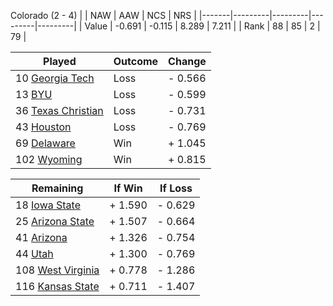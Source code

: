 Colorado (2 - 4)
|       |   NAW   |   AAW   |   NCS   |   NRS   |
|-------|---------|---------|---------|---------|
| Value |  -0.691 |  -0.115 |   8.289 |   7.211 |
| Rank  |      88 |      85 |       2 |      79 |

| Played                    | Outcome    |  Change  |
|---------------------------|------------|----------|
|  10 [Georgia Tech          ](GeorgiaTech.md)| Loss       | -  0.566 |
|  13 [BYU                   ](BYU.md)| Loss       | -  0.599 |
|  36 [Texas Christian       ](TexasChristian.md)| Loss       | -  0.731 |
|  43 [Houston               ](Houston.md)| Loss       | -  0.769 |
|  69 [Delaware              ](Delaware.md)| Win        | +  1.045 |
| 102 [Wyoming               ](Wyoming.md)| Win        | +  0.815 |

| Remaining                 |  If Win  |  If Loss |
|---------------------------|----------|----------|
|  18 [Iowa State            ](IowaState.md)| +  1.590 | -  0.629 |
|  25 [Arizona State         ](ArizonaState.md)| +  1.507 | -  0.664 |
|  41 [Arizona               ](Arizona.md)| +  1.326 | -  0.754 |
|  44 [Utah                  ](Utah.md)| +  1.300 | -  0.769 |
| 108 [West Virginia         ](WestVirginia.md)| +  0.778 | -  1.286 |
| 116 [Kansas State          ](KansasState.md)| +  0.711 | -  1.407 |

